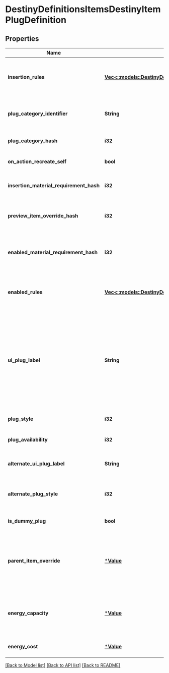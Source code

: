 # DestinyDefinitionsItemsDestinyItemPlugDefinition

## Properties
Name | Type | Description | Notes
------------ | ------------- | ------------- | -------------
**insertion_rules** | [**Vec<::models::DestinyDefinitionsItemsDestinyPlugRuleDefinition>**](Destiny.Definitions.Items.DestinyPlugRuleDefinition.md) | The rules around when this plug can be inserted into a socket, aside from the socket&#39;s individual restrictions.  The live data DestinyItemPlugComponent.insertFailIndexes will be an index into this array, so you can pull out the failure strings appropriate for the user. | [optional] [default to null]
**plug_category_identifier** | **String** | The string identifier for the plug&#39;s category. Use the socket&#39;s DestinySocketTypeDefinition.plugWhitelist to determine whether this plug can be inserted into the socket. | [optional] [default to null]
**plug_category_hash** | **i32** | The hash for the plugCategoryIdentifier. You can use this instead if you wish: I put both in the definition for debugging purposes. | [optional] [default to null]
**on_action_recreate_self** | **bool** | If you successfully socket the item, this will determine whether or not you get \&quot;refunded\&quot; on the plug. | [optional] [default to null]
**insertion_material_requirement_hash** | **i32** | If inserting this plug requires materials, this is the hash identifier for looking up the DestinyMaterialRequirementSetDefinition for those requirements. | [optional] [default to null]
**preview_item_override_hash** | **i32** | In the game, if you&#39;re inspecting a plug item directly, this will be the item shown with the plug attached. Look up the DestinyInventoryItemDefinition for this hash for the item. | [optional] [default to null]
**enabled_material_requirement_hash** | **i32** | It&#39;s not enough for the plug to be inserted. It has to be enabled as well. For it to be enabled, it may require materials. This is the hash identifier for the DestinyMaterialRequirementSetDefinition for those requirements, if there is one. | [optional] [default to null]
**enabled_rules** | [**Vec<::models::DestinyDefinitionsItemsDestinyPlugRuleDefinition>**](Destiny.Definitions.Items.DestinyPlugRuleDefinition.md) | The rules around whether the plug, once inserted, is enabled and providing its benefits.  The live data DestinyItemPlugComponent.enableFailIndexes will be an index into this array, so you can pull out the failure strings appropriate for the user. | [optional] [default to null]
**ui_plug_label** | **String** | Plugs can have arbitrary, UI-defined identifiers that the UI designers use to determine the style applied to plugs. Unfortunately, we have neither a definitive list of these labels nor advance warning of when new labels might be applied or how that relates to how they get rendered. If you want to, you can refer to known labels to change your own styles: but know that new ones can be created arbitrarily, and we have no way of associating the labels with any specific UI style guidance... you&#39;ll have to piece that together on your end. Or do what we do, and just show plugs more generically, without specialized styles. | [optional] [default to null]
**plug_style** | **i32** |  | [optional] [default to null]
**plug_availability** | **i32** | Indicates the rules about when this plug can be used. See the PlugAvailabilityMode enumeration for more information! | [optional] [default to null]
**alternate_ui_plug_label** | **String** | If the plug meets certain state requirements, it may have an alternative label applied to it. This is the alternative label that will be applied in such a situation. | [optional] [default to null]
**alternate_plug_style** | **i32** | The alternate plug of the plug: only applies when the item is in states that only the server can know about and control, unfortunately. See AlternateUiPlugLabel for the related label info. | [optional] [default to null]
**is_dummy_plug** | **bool** | If TRUE, this plug is used for UI display purposes only, and doesn&#39;t have any interesting effects of its own. | [optional] [default to null]
**parent_item_override** | [***Value**](Value.md) | Do you ever get the feeling that a system has become so overburdened by edge cases that it probably should have become some other system entirely? So do I!  In totally unrelated news, Plugs can now override properties of their parent items. This is some of the relevant definition data for those overrides.  If this is populated, it will have the override data to be applied when this plug is applied to an item. | [optional] [default to null]
**energy_capacity** | [***Value**](Value.md) | IF not null, this plug provides Energy capacity to the item in which it is socketed. In Armor 2.0 for example, is implemented in a similar way to Masterworks, where visually it&#39;s a single area of the UI being clicked on to \&quot;Upgrade\&quot; to higher energy levels, but it&#39;s actually socketing new plugs. | [optional] [default to null]
**energy_cost** | [***Value**](Value.md) | IF not null, this plug has an energy cost. This contains the details of that cost. | [optional] [default to null]

[[Back to Model list]](../README.md#documentation-for-models) [[Back to API list]](../README.md#documentation-for-api-endpoints) [[Back to README]](../README.md)


